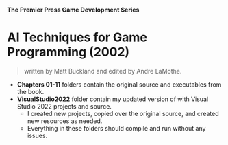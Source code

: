 #### The Premier Press Game Development Series
# AI Techniques for Game Programming (2002)
> written by Matt Buckland and edited by Andre LaMothe.

* **Chapters 01-11** folders contain the original source and executables from the book.  
* **VisualStudio2022** folder contain my updated version of with Visual Studio 2022 projects and source.
  * I created new projects, copied over the original source, and created new resources as needed.
  * Everything in these folders should compile and run without any issues. 
